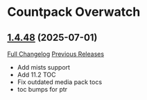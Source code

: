 # <DBM Media> Countpack Overwatch

## [1.4.48](https://github.com/DeadlyBossMods/DBM-CountPack-Overwatch/tree/1.4.48) (2025-07-01)
[Full Changelog](https://github.com/DeadlyBossMods/DBM-CountPack-Overwatch/compare/1.4.47...1.4.48) [Previous Releases](https://github.com/DeadlyBossMods/DBM-CountPack-Overwatch/releases)

- Add mists support  
- Add 11.2 TOC  
- Fix outdated media pack tocs  
- toc bumps for ptr  
